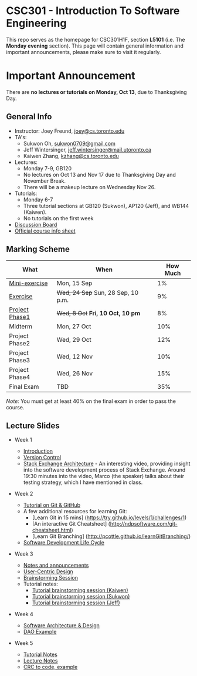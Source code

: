 # CSC301 - Introduction To Software Engineering #


This repo serves as the homepage for CSC301H1F, section **L5101** (i.e. The **Monday evening** section).
This page will contain general information and important announcements, please make sure to visit it regularly.

# Important Announcement

There are __no lectures or tutorials on Monday, Oct 13__, due to Thanksgiving Day.


## General Info ##

 * Instructor: Joey Freund, joey@cs.toronto.edu
 * TA's: 
   * Sukwon Oh, sukwon0709@gmail.com
   * Jeff Wintersinger, jeff.wintersinger@mail.utoronto.ca
   * Kaiwen Zhang,	kzhang@cs.toronto.edu
 * Lectures: 
   * Monday 7-9, GB120
   * No lectures on Oct 13 and Nov 17 due to Thanksgiving Day and November Break.
   * There will be a makeup lecture on Wednesday Nov 26.
 * Tutorials: 
   * Monday 6-7
   * Three tutorial sections at GB120 (Sukwon), AP120 (Jeff), and WB144 (Kaiwen).
   * No tutorials on the first week
 * [Discussion Board](http://piazza.com/utoronto.ca/fall2014/csc301/)
 * [Official course info sheet](InfoSheet.pdf)


## Marking Scheme ##

What | When | How Much
--- | --- | ---
[Mini-exercise](https://github.com/csc301-fall2014/mini-exercise/tree/st-george-evening-section)  | Mon, 15 Sep | 1%
[Exercise](https://github.com/csc301-fall2014/CSC301H1F-L5101-Home/blob/master/exercise1.md)       | ~~Wed, 24 Sep~~ Sun, 28 Sep, 10 p.m. | 9%
[Project Phase1](Phase1Handout.md) | ~~Wed, 8 Oct~~ __Fri, 10 Oct, 10 pm__  | 8% 
Midterm        | Mon, 27 Oct | 10%
Project Phase2 | Wed, 29 Oct | 12%
Project Phase3 | Wed, 12 Nov | 10% 
Project Phase4 | Wed, 26 Nov | 15% 
Final Exam     | TBD         | 35%

*Note:* You must get at least 40% on the final exam in order to pass the course.


## Lecture Slides ##

 * Week 1
   * [Introduction](https://docs.google.com/presentation/d/1cjbyIFSosYkMDQu2r1KYPmVHv2qhu29BQCEKxJfKx3Y/edit?usp=sharing)
   * [Version Control](https://docs.google.com/presentation/d/1TILN1mCvZSlhN_ZSDYvpyCLIB9exEj_8VNRlxaBo8Lk/edit?usp=sharing)
   * [Stack Exchange Architecture](https://www.youtube.com/watch?v=rkVvxgdY9F8) - An interesting video, providing insight into the software development process of Stack Exchange. Around 19:30 minutes into the video, Marco (the speaker) talks about their testing strategy, which I have mentioned in class.
 * Week 2
   * [Tutorial on Git & GitHub](https://github.com/csc301-fall2014/Tutorial1)
   * A few additional resources for learning Git:
     * [Learn Git in 15 mins] (https://try.github.io/levels/1/challenges/1)
     * [An interactive Git Cheatsheet] (http://ndpsoftware.com/git-cheatsheet.html)
     * [Learn Git Branching] (http://pcottle.github.io/learnGitBranching/)
   * [Software Development Life Cycle](https://docs.google.com/presentation/d/1cSps1xrdWnRCSvuDq5_3CST5HEc0k_nz4NkSsszThTs/edit?usp=sharing)
 * Week 3
   * [Notes and announcements](https://docs.google.com/presentation/d/1VLvYde75A_JAuzf_8E4hWW6_JwDOmF3gswANVTKrkx0/edit?usp=sharing)
   * [User-Centric Design](https://docs.google.com/presentation/d/17jIrffuu78dUq_fd4ukuH9L3xPvWo3TN2b28jYHhILA/edit?usp=sharing)
   * [Brainstorming Session](week3-brainstorming.md)
   * Tutorial notes:
     * [Tutorial brainstorming session (Kaiwen)](week4-tutorial-kaiwen.md)
     * [Tutorial brainstorming session (Sukwon)](week4-tutorial-sukwon.md)
     * [Tutorial brainstorming session (Jeff)](week4-tutorial-jeff.md)
 * Week 4
   * [Software Architecture & Design](https://docs.google.com/presentation/d/1djBbiUoo_68UH-mdd2EeJbXqAS5A5_3_G1WxnO6aAp8/edit?usp=sharing)
   * [DAO Example](https://github.com/csc301-fall2014/DAOExample)
   
 * Week 5
   * [Tutorial Notes](tutorial-week5/handout.md) 
   * [Lecture Notes](https://docs.google.com/presentation/d/11J0p13S2bLqTu4u-c8a0HCebPjUEaby493eoRCz74f4/edit?usp=sharing)
   * [CRC to code, example](https://github.com/csc301-fall2014/CRC2CodeExample)
